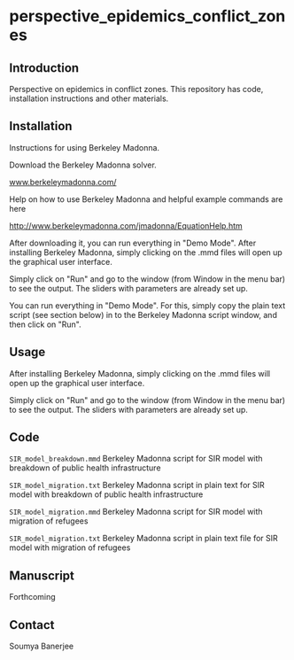 # perspective_epidemics_conflict_zones


## Introduction

Perspective on epidemics in conflict zones. This repository has code, installation instructions and other materials.


## Installation

Instructions for using Berkeley Madonna.

Download the Berkeley Madonna solver.

www.berkeleymadonna.com/

Help on how to use Berkeley Madonna and helpful example commands are here

http://www.berkeleymadonna.com/jmadonna/EquationHelp.htm

After downloading it, you can run everything in "Demo Mode". After installing Berkeley Madonna, simply clicking on the .mmd files will open up the graphical user interface.

Simply click on "Run" and go to the window (from Window in the menu bar) to see the output. The sliders with parameters are already set up. 

You can run everything in "Demo Mode". For this, simply copy the plain text script (see section below) in to the Berkeley Madonna script window, and then click on "Run".


## Usage


After installing Berkeley Madonna, simply clicking on the .mmd files will open up the graphical user interface.

Simply click on "Run" and go to the window (from Window in the menu bar) to see the output. The sliders with parameters are already set up.


## Code

`SIR_model_breakdown.mmd` Berkeley Madonna script for SIR model with breakdown of public health infrastructure

`SIR_model_migration.txt` Berkeley Madonna script in plain text for SIR model with breakdown of public health infrastructure

`SIR_model_migration.mmd` Berkeley Madonna script for SIR model with migration of refugees

`SIR_model_migration.txt` Berkeley Madonna script in plain text file for SIR model with migration of refugees



## Manuscript

Forthcoming

## Contact

Soumya Banerjee
